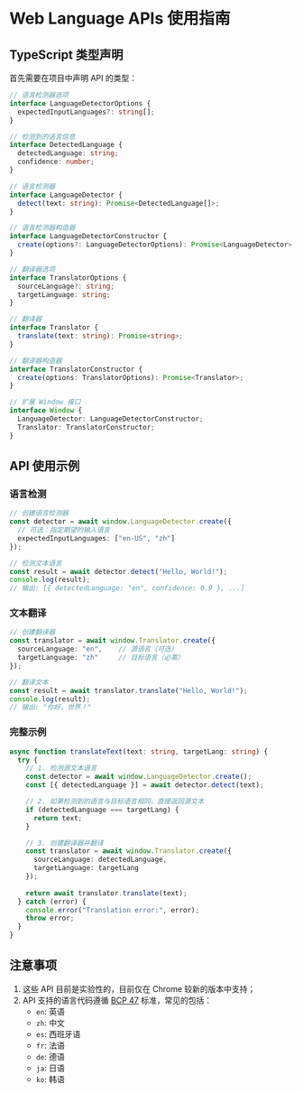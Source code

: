 # Web Language APIs 使用指南

## TypeScript 类型声明

首先需要在项目中声明 API 的类型：

```typescript
// 语言检测器选项
interface LanguageDetectorOptions {
  expectedInputLanguages?: string[];
}

// 检测到的语言信息
interface DetectedLanguage {
  detectedLanguage: string;
  confidence: number;
}

// 语言检测器
interface LanguageDetector {
  detect(text: string): Promise<DetectedLanguage[]>;
}

// 语言检测器构造器
interface LanguageDetectorConstructor {
  create(options?: LanguageDetectorOptions): Promise<LanguageDetector>;
}

// 翻译器选项
interface TranslatorOptions {
  sourceLanguage?: string;
  targetLanguage: string;
}

// 翻译器
interface Translator {
  translate(text: string): Promise<string>;
}

// 翻译器构造器
interface TranslatorConstructor {
  create(options: TranslatorOptions): Promise<Translator>;
}

// 扩展 Window 接口
interface Window {
  LanguageDetector: LanguageDetectorConstructor;
  Translator: TranslatorConstructor;
}
```

## API 使用示例

### 语言检测

```typescript
// 创建语言检测器
const detector = await window.LanguageDetector.create({
  // 可选：指定期望的输入语言
  expectedInputLanguages: ["en-US", "zh"]
});

// 检测文本语言
const result = await detector.detect("Hello, World!");
console.log(result);
// 输出: [{ detectedLanguage: "en", confidence: 0.9 }, ...]
```

### 文本翻译

```typescript
// 创建翻译器
const translator = await window.Translator.create({
  sourceLanguage: "en",    // 源语言（可选）
  targetLanguage: "zh"     // 目标语言（必需）
});

// 翻译文本
const result = await translator.translate("Hello, World!");
console.log(result);
// 输出: "你好，世界！"
```

### 完整示例

```typescript
async function translateText(text: string, targetLang: string) {
  try {
    // 1. 检测源文本语言
    const detector = await window.LanguageDetector.create();
    const [{ detectedLanguage }] = await detector.detect(text);

    // 2. 如果检测到的语言与目标语言相同，直接返回源文本
    if (detectedLanguage === targetLang) {
      return text;
    }

    // 3. 创建翻译器并翻译
    const translator = await window.Translator.create({
      sourceLanguage: detectedLanguage,
      targetLanguage: targetLang
    });
    
    return await translator.translate(text);
  } catch (error) {
    console.error("Translation error:", error);
    throw error;
  }
}
```

## 注意事项

1. 这些 API 目前是实验性的，目前仅在 Chrome 较新的版本中支持；
2. API 支持的语言代码遵循 [BCP 47](https://www.rfc-editor.org/info/bcp47) 标准，常见的包括：
   - `en`: 英语
   - `zh`: 中文
   - `es`: 西班牙语
   - `fr`: 法语
   - `de`: 德语
   - `ja`: 日语
   - `ko`: 韩语
